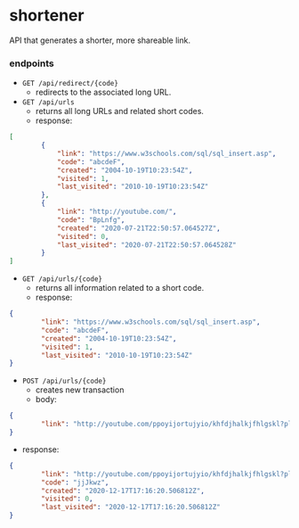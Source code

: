 # shortener
API that generates a shorter, more shareable link.

### endpoints
* `GET /api/redirect/{code}`
  * redirects to the associated long URL.
* `GET /api/urls`
  * returns all long URLs and related short codes.
  * response:
```json
[
        {
            "link": "https://www.w3schools.com/sql/sql_insert.asp",
            "code": "abcdeF",
            "created": "2004-10-19T10:23:54Z",
            "visited": 1,
            "last_visited": "2010-10-19T10:23:54Z"
        },
        {
            "link": "http://youtube.com/",
            "code": "BpLnfg",
            "created": "2020-07-21T22:50:57.064527Z",
            "visited": 0,
            "last_visited": "2020-07-21T22:50:57.064528Z"
        }
]
```
* `GET /api/urls/{code}`
  * returns all information related to a short code.
  * response:
```json
{
        "link": "https://www.w3schools.com/sql/sql_insert.asp",
        "code": "abcdeF",
        "created": "2004-10-19T10:23:54Z",
        "visited": 1,
        "last_visited": "2010-10-19T10:23:54Z"
}
```
* `POST /api/urls/{code}`
  * creates new transaction
  * body:
```json
{
	    "link": "http://youtube.com/ppoyijortujyio/khfdjhalkjfhlgskl?playback=20s"
}
```
  * response:
```json
{
        "link": "http://youtube.com/ppoyijortujyio/khfdjhalkjfhlgskl?playback=20s",
        "code": "jjJkwz",
        "created": "2020-12-17T17:16:20.506812Z",
        "visited": 0,
        "last_visited": "2020-12-17T17:16:20.506812Z"
}
```
